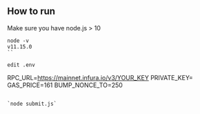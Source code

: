 ## How to run
Make sure you have node.js > 10
```
node -v
v11.15.0
``

edit .env
```
RPC_URL=https://mainnet.infura.io/v3/YOUR_KEY
PRIVATE_KEY=
GAS_PRICE=161
BUMP_NONCE_TO=250
```

`node submit.js`